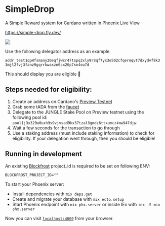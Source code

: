 # SimpleDrop

A Simple Reward system for Cardano written in Phoenix Live View

https://simple-drop.fly.dev/

![](docs/screenshot.png)

Use the following delegator address as an example:

`addr_test1qp4fsmany20eqfjwcr47tspq2xly9r8qf7yx3e502cfqernqvt7dxydvf9k33mjl2fvj3fanz9gqrrkwaxzn6cx20p7sn4ea7d`

This should display you are eligible 🎉

## Steps needed for eligibility:

1. Create an address on Cardano's [Preview Testnet](https://book.world.dev.cardano.org/environments.html#preview-testnet)
2. Grab some tADA from the [faucet](https://faucet.preview.world.dev.cardano.org/basic-faucet)
2. Delegate to the JUNGLE Stake Pool on Preview testnet using the following pool id: `pool1j3x329u0uxh9s9vjvsad9kx37tzal8gndz6ttxumcz4nw947djw`
3. Wait a few seconds for the transaction to go through
4. Use a staking address (must include staking information) to check for eligibility. If your delegation went through, then you should be eligible! 

## Running in development

An existing [Blockfrost](https://blockfrost.io/) project_id is required to be set on following ENV:

```
BLOCKFROST_PROJECT_ID=""
```

To start your Phoenix server:

  * Install dependencies with `mix deps.get`
  * Create and migrate your database with `mix ecto.setup`
  * Start Phoenix endpoint with `mix phx.server` or inside IEx with `iex -S mix phx.server`

Now you can visit [`localhost:4000`](http://localhost:4000) from your browser.
